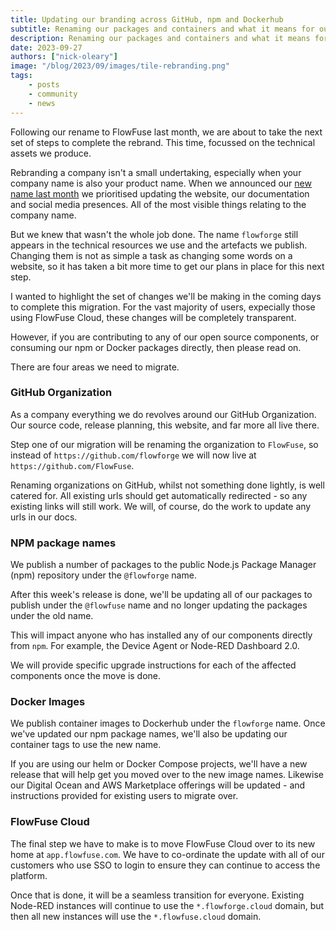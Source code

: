 ```yaml
---
title: Updating our branding across GitHub, npm and Dockerhub
subtitle: Renaming our packages and containers and what it means for our users
description: Renaming our packages and containers and what it means for our users
date: 2023-09-27
authors: ["nick-oleary"]
image: "/blog/2023/09/images/tile-rebranding.png"
tags:
    - posts
    - community
    - news
---
```


Following our rename to FlowFuse last month, we are about to take the next
set of steps to complete the rebrand. This time, focussed on the technical
assets we produce.

<!--more-->

Rebranding a company isn't a small undertaking, especially when your company
name is also your product name. When we announced our [new name last month](https://flowfuse.com/blog/2023/08/flowforge-is-now-flowfuse/) we
prioritised updating the website, our documentation and social media presences.
All of the most visible things relating to the company name.

But we knew that wasn't the whole job done. The name `flowforge` still appears
in the technical resources we use and the artefacts we publish. Changing them
is not as simple a task as changing some words on a website, so it has taken a bit
more time to get our plans in place for this next step.

I wanted to highlight the set of changes we'll be making in the coming days to
complete this migration. For the vast majority of users, expecially those using
FlowFuse Cloud, these changes will be completely transparent.

However, if you are contributing to any of our open source components, or consuming
our npm or Docker packages directly, then please read on.

There are four areas we need to migrate.

### GitHub Organization

As a company everything we do revolves around our GitHub Organization. Our
source code, release planning, this website, and far more all live there.

Step one of our migration will be renaming the organization to `FlowFuse`, so instead
of `https://github.com/flowforge` we will now live at `https://github.com/FlowFuse`.

Renaming organizations on GitHub, whilst not something done lightly, is well catered
for. All existing urls should get automatically redirected - so any existing
links will still work. We will, of course, do the work to update any urls in our docs.

### NPM package names

We publish a number of packages to the public Node.js Package Manager (npm) repository
under the `@flowforge` name.

After this week's release is done, we'll be updating all of our packages to publish
under the `@flowfuse` name and no longer updating the packages under the old name.

This will impact anyone who has installed any of our components directly from `npm`. For
example, the Device Agent or Node-RED Dashboard 2.0.

We will provide specific upgrade instructions for each of the affected components once
the move is done.

### Docker Images

We publish container images to Dockerhub under the `flowforge` name. Once
we've updated our npm package names, we'll also be updating our container tags
to use the new name.

If you are using our helm or Docker Compose projects, we'll have a new release that
will help get you moved over to the new image names. Likewise our Digital Ocean
and AWS Marketplace offerings will be updated - and instructions provided for existing
users to migrate over.

### FlowFuse Cloud

The final step we have to make is to move FlowFuse Cloud over to its new home
at `app.flowfuse.com`. We have to co-ordinate the update with all of our customers
who use SSO to login to ensure they can continue to access the platform.

Once that is done, it will be a seamless transition for everyone. Existing Node-RED
instances will continue to use the `*.flowforge.cloud` domain, but then all new
instances will use the `*.flowfuse.cloud` domain.
